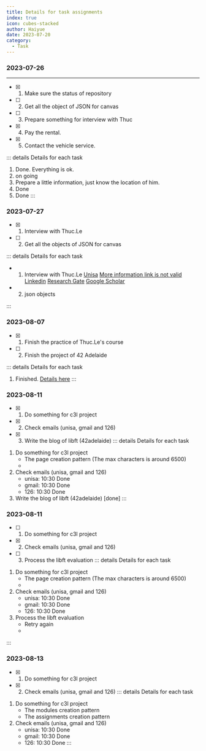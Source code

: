 ```yaml
---
title: Details for task assignments
index: true
icon: cubes-stacked
author: Haiyue
date: 2023-07-20
category:
  - Task
---
```


### 2023-07-26
---
- [x] 01. Make sure the status of repository
- [ ] 02. Get all the object of JSON for canvas
- [ ] 03. Prepare something for interview with Thuc
- [x] 04. Pay the rental.
- [x] 05. Contact the vehicle service.

::: details Details for each task
01. Done. Everything is ok.
02. on going
03. Prepare a little information, just know the location of him.
04. Done
05. Done
:::

### 2023-07-27
- [x] 01. Interview with Thuc.Le
- [ ] 02. Get all the objects of JSON for canvas

::: details Details for each task
- 01. Interview with Thuc.Le
  [Unisa](https://people.unisa.edu.au/thuc.le)
  [More information link is not valid](https://lo.unisa.edu.au/user/view.php?id=139614&course=29677)
  [Linkedin](https://www.linkedin.com/in/thuc-le-b79b9633/?originalSubdomain=au)
  [Research Gate](https://www.researchgate.net/profile/Thuc-Le-2)
  [Google Scholar](https://scholar.google.com.au/citations?hl=en&user=wMSCRxUAAAAJ&view_op=list_works&sortby=pubdate)
  
- 02. json objects
  
:::


### 2023-08-07
- [x] 01. Finish the practice of Thuc.Le's course
- [ ] 02. Finish the project of 42 Adelaide

::: details Details for each task
01. Finished. [Details here](/unisa/2023SP5/AdvancedAnalyticTechniques2/NaiveBayes_Prac1)
:::

### 2023-08-11
- [x] 01. Do something for c3l project
- [x] 02. Check emails (unisa, gmail and 126)
- [x] 03. Write the blog of libft (42adelaide)
::: details Details for each task
01. Do something for c3l project
    - The page creation pattern (The max characters is around 6500)
    - 
02. Check emails (unisa, gmail and 126)
    - unisa: 10:30 Done
    - gmail: 10:30 Done
    - 126: 10:30 Done
03. Write the blog of libft (42adelaide) [done]
:::

### 2023-08-11
- [ ] 01. Do something for c3l project
- [x] 02. Check emails (unisa, gmail and 126)
- [ ] 03. Process the libft evaluation
::: details Details for each task
01. Do something for c3l project
    - The page creation pattern (The max characters is around 6500)
    - 
02. Check emails (unisa, gmail and 126)
    - unisa: 10:30 Done
    - gmail: 10:30 Done
    - 126: 10:30 Done
03. Process the libft evaluation
    - Retry again
    - 
:::

### 2023-08-13
- [x] 01. Do something for c3l project
- [x] 02. Check emails (unisa, gmail and 126)
::: details Details for each task
01. Do something for c3l project
    - The modules creation pattern
    - The assignments creation pattern
02. Check emails (unisa, gmail and 126)
    - unisa: 10:30 Done
    - gmail: 10:30 Done
    - 126: 10:30 Done
:::